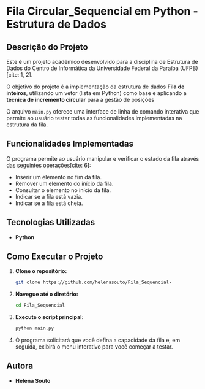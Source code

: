 # Fila Circular_Sequencial em Python - Estrutura de Dados

## Descrição do Projeto

Este é um projeto acadêmico desenvolvido para a disciplina de Estrutura de Dados do Centro de Informática da Universidade Federal da Paraíba (UFPB)[cite: 1, 2].

O objetivo do projeto é a implementação da estrutura de dados **Fila de inteiros**, utilizando um vetor (lista em Python) como base e aplicando a **técnica de incremento circular** para a gestão de posições

O arquivo `main.py` oferece uma interface de linha de comando interativa que permite ao usuário testar todas as funcionalidades implementadas na estrutura da fila.

## Funcionalidades Implementadas

O programa permite ao usuário manipular e verificar o estado da fila através das seguintes operações[cite: 6]:
* Inserir um elemento no fim da fila.
* Remover um elemento do início da fila.
* Consultar o elemento no início da fila.
* Indicar se a fila está vazia.
* Indicar se a fila está cheia.

## Tecnologias Utilizadas
* **Python**

## Como Executar o Projeto

1.  **Clone o repositório:**
    ```bash
    git clone https://github.com/helenasouto/Fila_Sequencial-
    ```

2.  **Navegue até o diretório:**
    ```bash
    cd Fila_Sequencial
    ```

3.  **Execute o script principal:**
    ```bash
    python main.py
    ```

4.  O programa solicitará que você defina a capacidade da fila e, em seguida, exibirá o menu interativo para você começar a testar.

## Autora

* **Helena Souto**

